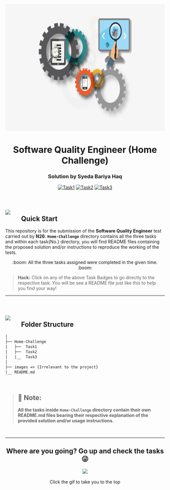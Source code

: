 <p id="top-logo" align="center"><img src="images/Top.png" width="700px" height="400"/></p>

<h1 align="center">Software Quality Engineer (Home Challenge)</h1>
<h3 align="center">Solution by Syeda Bariya Haq</h3>

<div align="center">
  
[![Task1](https://img.shields.io/badge/Task1-Done-green.svg)](https://github.com/s-bariya-h/SyedaBariya-Haq/tree/testing/Home-Challenge/Task1)
[![Task2](https://img.shields.io/badge/Task2-Done-green.svg)](https://github.com/s-bariya-h/SyedaBariya-Haq/tree/testing/Home-Challenge/Task2)
[![Task3](https://img.shields.io/badge/Task3-Done-green.svg)](https://github.com/s-bariya-h/SyedaBariya-Haq/tree/testing/Home-Challenge/Task3)</div><br/><br/>

<img align="left" src="https://user-images.githubusercontent.com/65415371/124739629-f43cde80-df11-11eb-9033-c5d1d7194f03.png" width="50px" />

## Quick Start

This repository is for the submission of the **Software Quality Engineer** test carried out by **N26**. **`Home-Challenge`** directory contains all the three tasks and within each task{No.} directory, you will find README files containing the proposed solution and/or instructions to reproduce the working of the tests. 

<p align="center">:boom: All the three tasks assigned were completed in the given time. :boom:</p>

> **Hack:** Click on any of the above Task Badges to go directly to the respective task. You will be see a README file just like this to help you find your way!
> <br/>

---

<br><br>

<img align="left" src="https://user-images.githubusercontent.com/65415371/124740181-74634400-df12-11eb-929c-9aa1bf060806.png" width="50px" />

## Folder Structure

    │
    ├── Home-Challenge
    │   ├──  Task1
    │   ├──  Task2
    │   |__  Task3
    │
    ├── images => {Irrelevant to the project}
    |__ README.md

<br/>

> ## 📃 **Note:**
>
> **All the tasks inside **`Home-Challenge`** directory contain their own README.md files bearing their respective explanation of the provided solution and/or usage instructions.**

<br>

---

<h2 align="center"> Where are you going? Go up and check the tasks 😜 </h2>
<p align="center"><a href="#top-logo"><img src="https://media.giphy.com/media/3o6YgarLtqfN96sEOA/giphy.gif"></a></p>
<p align="center">Click the gif to take you to the top</p>
